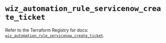 # `wiz_automation_rule_servicenow_create_ticket`

Refer to the Terraform Registry for docs: [`wiz_automation_rule_servicenow_create_ticket`](https://registry.terraform.io/providers/axtongrams/wiz/1.2.5/docs/resources/automation_rule_servicenow_create_ticket).
